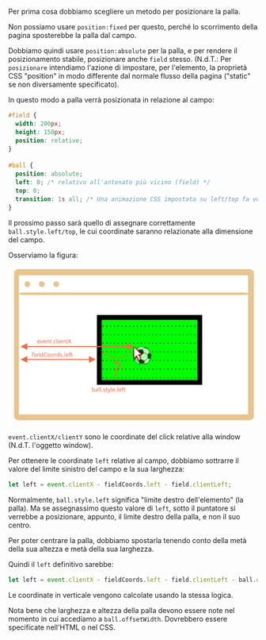 
Per prima cosa dobbiamo scegliere un metodo per posizionare la palla.

Non possiamo usare `position:fixed` per questo, perché lo scorrimento della pagina sposterebbe la palla dal campo.

Dobbiamo quindi usare `position:absolute` per la palla, e per rendere il posizionamento stabile, posizionare anche `field` stesso.
(N.d.T.: Per `posizionare` intendiamo l'azione di impostare, per l'elemento, la proprietà CSS "position" in modo differente dal normale flusso della pagina ("static" se non diversamente specificato). 

In questo modo a palla verrà posizionata in relazione al campo:

```css
#field {
  width: 200px;
  height: 150px;
  position: relative;
}

#ball {
  position: absolute;
  left: 0; /* relativo all'antenato più vicino (field) */
  top: 0;
  transition: 1s all; /* Una animazione CSS impostata su left/top fa volare la palla */
}
```

Il prossimo passo sarà quello di assegnare correttamente `ball.style.left/top`, le cui coordinate saranno relazionate alla dimensione del campo.

Osserviamo la figura:

![](move-ball-coords.svg)

`event.clientX/clientY` sono le coordinate del click relative alla window (N.d.T. l'oggetto window).

Per ottenere le coordinate `left` relative al campo, dobbiamo sottrarre il valore del limite sinistro del campo e la sua larghezza:

```js
let left = event.clientX - fieldCoords.left - field.clientLeft;
```

Normalmente, `ball.style.left` significa "limite destro dell'elemento" (la palla). Ma se assegnassimo questo valore di `left`, sotto il puntatore si verrebbe a posizionare, appunto, il limite destro della palla, e non il suo centro.

Per poter centrare la palla, dobbiamo spostarla tenendo conto della metà della sua altezza e metà della sua larghezza.

Quindi il `left` definitivo sarebbe:

```js
let left = event.clientX - fieldCoords.left - field.clientLeft - ball.offsetWidth/2;
```

Le coordinate in verticale vengono calcolate usando la stessa logica. 

Nota bene che larghezza e altezza della palla devono essere note nel momento in cui accediamo a  `ball.offsetWidth`. Dovrebbero essere specificate nell'HTML o nel CSS.
